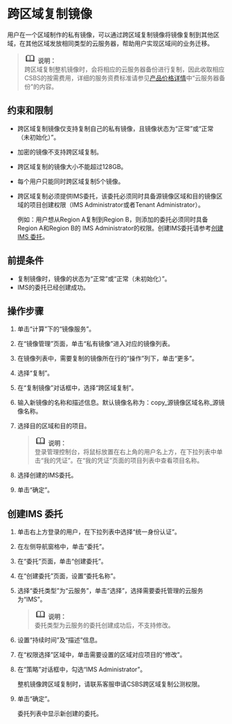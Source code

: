 # 跨区域复制镜像<a name="ZH-CN_TOPIC_0117786242"></a>

用户在一个区域制作的私有镜像，可以通过跨区域复制镜像将镜像复制到其他区域，在其他区域发放相同类型的云服务器，帮助用户实现区域间的业务迁移。

>![](public_sys-resources/icon-note.gif) **说明：**   
>跨区域复制整机镜像时，会将相应的云服务器备份进行复制，因此收取相应CSBS的按需费用，详细的服务资费标准请参见[产品价格详情](http://support.huaweicloud.com/pro_price/index.html)中“云服务器备份”的内容。  

## 约束和限制<a name="section19263157258"></a>

-   跨区域复制镜像仅支持复制自己的私有镜像，且镜像状态为“正常”或“正常（未初始化）”。
-   加密的镜像不支持跨区域复制。
-   跨区域复制的镜像大小不能超过128GB。
-   每个用户只能同时跨区域复制5个镜像。
-   跨区域复制必须提供IMS委托，该委托必须同时具备源镜像区域和目的镜像区域的项目创建权限（IMS Administrator或者Tenant Administrator）。

    例如：用户想从Region A复制到Region B，则添加的委托必须同时具备Region A和Region B的 IMS Administrator的权限。创建IMS委托请参考[创建IMS 委托](#section15529192514106)。


## 前提条件<a name="section9263105112513"></a>

-   复制镜像时，镜像的状态为“正常”或“正常（未初始化）”。
-   IMS的委托已经创建成功。

## 操作步骤<a name="section226315102514"></a>

1.  单击“计算”下的“镜像服务”。

1.  在“镜像管理”页面，单击“私有镜像”进入对应的镜像列表。
2.  在镜像列表中，需要复制的镜像所在行的“操作”列下，单击“更多”。
3.  选择“复制”。
4.  在“复制镜像”对话框中，选择“跨区域复制”。
5.  输入新镜像的名称和描述信息。默认镜像名称为：copy\_源镜像区域名称\_源镜像名称。
6.  选择目的区域和目的项目。

    >![](public_sys-resources/icon-note.gif) **说明：**   
    >登录管理控制台，将鼠标放置在右上角的用户名上方，在下拉列表中单击“我的凭证”。在“我的凭证”页面的项目列表中查看项目名称。  

7.  选择创建的IMS委托。
8.  单击“确定”。

## 创建IMS 委托<a name="section15529192514106"></a>

1.  单击右上方登录的用户，在下拉列表中选择“统一身份认证”。
2.  在左侧导航窗格中，单击“委托”。
3.  在“委托”页面，单击“创建委托”。
4.  在“创建委托”页面，设置“委托名称”。
5.  选择“委托类型”为“云服务”，单击“选择”，选择需要委托管理的云服务为“IMS”。

    >![](public_sys-resources/icon-note.gif) **说明：**   
    >委托类型为云服务的委托创建成功后，不支持修改。  

6.  设置“持续时间”及“描述”信息。
7.  在“权限选择”区域中，单击需要设置的区域对应项目的“修改”。
8.  在“策略”对话框中，勾选“IMS Administrator”。

    整机镜像跨区域复制时，请联系客服申请CSBS跨区域复制公测权限。

9.  单击“确定”。

    委托列表中显示新创建的委托。


